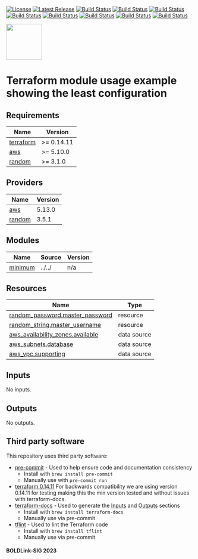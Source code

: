 [![License](https://img.shields.io/badge/License-Apache-blue.svg)](https://github.com/boldlink/terraform-aws-rds-aurora/blob/main/LICENSE)
[![Latest Release](https://img.shields.io/github/release/boldlink/terraform-aws-rds-aurora.svg)](https://github.com/boldlink/terraform-aws-rds-aurora/releases/latest)
[![Build Status](https://github.com/boldlink/terraform-aws-rds-aurora/actions/workflows/update.yaml/badge.svg)](https://github.com/boldlink/terraform-aws-rds-aurora/actions)
[![Build Status](https://github.com/boldlink/terraform-aws-rds-aurora/actions/workflows/release.yaml/badge.svg)](https://github.com/boldlink/terraform-aws-rds-aurora/actions)
[![Build Status](https://github.com/boldlink/terraform-aws-rds-aurora/actions/workflows/pre-commit.yaml/badge.svg)](https://github.com/boldlink/terraform-aws-rds-aurora/actions)
[![Build Status](https://github.com/boldlink/terraform-aws-rds-aurora/actions/workflows/pr-labeler.yaml/badge.svg)](https://github.com/boldlink/terraform-aws-rds-aurora/actions)
[![Build Status](https://github.com/boldlink/terraform-aws-rds-aurora/actions/workflows/module-examples-tests.yaml/badge.svg)](https://github.com/boldlink/terraform-aws-rds-aurora/actions)
[![Build Status](https://github.com/boldlink/terraform-aws-rds-aurora/actions/workflows/checkov.yaml/badge.svg)](https://github.com/boldlink/terraform-aws-rds-aurora/actions)
[![Build Status](https://github.com/boldlink/terraform-aws-rds-aurora/actions/workflows/auto-merge.yaml/badge.svg)](https://github.com/boldlink/terraform-aws-rds-aurora/actions)
[![Build Status](https://github.com/boldlink/terraform-aws-rds-aurora/actions/workflows/auto-badge.yaml/badge.svg)](https://github.com/boldlink/terraform-aws-rds-aurora/actions)

[<img src="https://avatars.githubusercontent.com/u/25388280?s=200&v=4" width="96"/>](https://boldlink.io)

# Terraform module usage example showing the least configuration

<!-- BEGINNING OF PRE-COMMIT-TERRAFORM DOCS HOOK -->
## Requirements

| Name | Version |
|------|---------|
| <a name="requirement_terraform"></a> [terraform](#requirement\_terraform) | >= 0.14.11 |
| <a name="requirement_aws"></a> [aws](#requirement\_aws) | >= 5.10.0 |
| <a name="requirement_random"></a> [random](#requirement\_random) | >= 3.1.0 |

## Providers

| Name | Version |
|------|---------|
| <a name="provider_aws"></a> [aws](#provider\_aws) | 5.13.0 |
| <a name="provider_random"></a> [random](#provider\_random) | 3.5.1 |

## Modules

| Name | Source | Version |
|------|--------|---------|
| <a name="module_minimum"></a> [minimum](#module\_minimum) | ../../ | n/a |

## Resources

| Name | Type |
|------|------|
| [random_password.master_password](https://registry.terraform.io/providers/hashicorp/random/latest/docs/resources/password) | resource |
| [random_string.master_username](https://registry.terraform.io/providers/hashicorp/random/latest/docs/resources/string) | resource |
| [aws_availability_zones.available](https://registry.terraform.io/providers/hashicorp/aws/latest/docs/data-sources/availability_zones) | data source |
| [aws_subnets.database](https://registry.terraform.io/providers/hashicorp/aws/latest/docs/data-sources/subnets) | data source |
| [aws_vpc.supporting](https://registry.terraform.io/providers/hashicorp/aws/latest/docs/data-sources/vpc) | data source |

## Inputs

No inputs.

## Outputs

No outputs.
<!-- END OF PRE-COMMIT-TERRAFORM DOCS HOOK -->

## Third party software
This repository uses third party software:
* [pre-commit](https://pre-commit.com/) - Used to help ensure code and documentation consistency
  * Install with `brew install pre-commit`
  * Manually use with `pre-commit run`
* [terraform 0.14.11](https://releases.hashicorp.com/terraform/0.14.11/) For backwards compatibility we are using version 0.14.11 for testing making this the min version tested and without issues with terraform-docs.
* [terraform-docs](https://github.com/segmentio/terraform-docs) - Used to generate the [Inputs](#Inputs) and [Outputs](#Outputs) sections
  * Install with `brew install terraform-docs`
  * Manually use via pre-commit
* [tflint](https://github.com/terraform-linters/tflint) - Used to lint the Terraform code
  * Install with `brew install tflint`
  * Manually use via pre-commit

#### BOLDLink-SIG 2023
